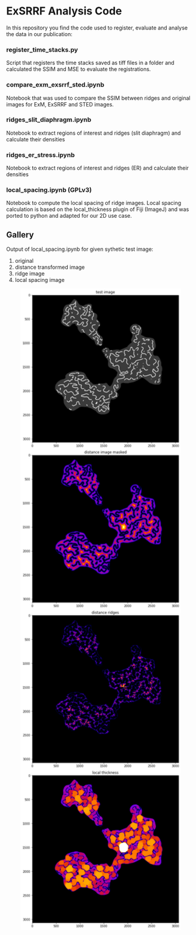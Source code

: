 # ExSRRF Analysis Code

In this repository you find the code used to register, evaluate and analyse the data in our publication:


### register_time_stacks.py
Script that registers the time stacks saved as tiff files in a folder and calculated the SSIM and MSE to evaluate the registrations.

### compare_exm_exsrrf_sted.ipynb
Notebook that was used to compare the SSIM between ridges and original images for ExM, ExSRRF and STED images.

### ridges_slit_diaphragm.ipynb
Notebook to extract regions of interest and ridges (slit diaphragm) and calculate their densities

### ridges_er_stress.ipynb
Notebook to extract regions of interest and ridges (ER) and calculate their densities

### local_spacing.ipynb (GPLv3)
Notebook to compute the local spacing of ridge images. Local spacing calculation is based on the local_thickness plugin of Fiji (ImageJ) and was ported to python and adapted for our 2D use case.

## Gallery
Output of local_spacing.ipynb for given sythetic test image:
1. original
2. distance transformed image
3. ridge image
4. local spacing image
<p align="center">
  <img src="https://github.com/imsb-uke/exsrrf_analyses/blob/main/gallery/test_ridges_img_output.png" width="85%"></img>
</p>
